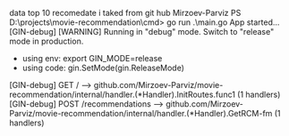 data top 10 recomedate i taked from git hub Mirzoev-Parviz
PS D:\projects\movie-recommendation\cmd> go run .\main.go
App started...
[GIN-debug] [WARNING] Running in "debug" mode. Switch to "release" mode in production.
 - using env:   export GIN_MODE=release
 - using code:  gin.SetMode(gin.ReleaseMode)

[GIN-debug] GET    /                         --> github.com/Mirzoev-Parviz/movie-recommendation/internal/handler.(*Handler).InitRoutes.func1 (1 handlers)
[GIN-debug] POST   /recommendations          --> github.com/Mirzoev-Parviz/movie-recommendation/internal/handler.(*Handler).GetRCM-fm (1 handlers)
